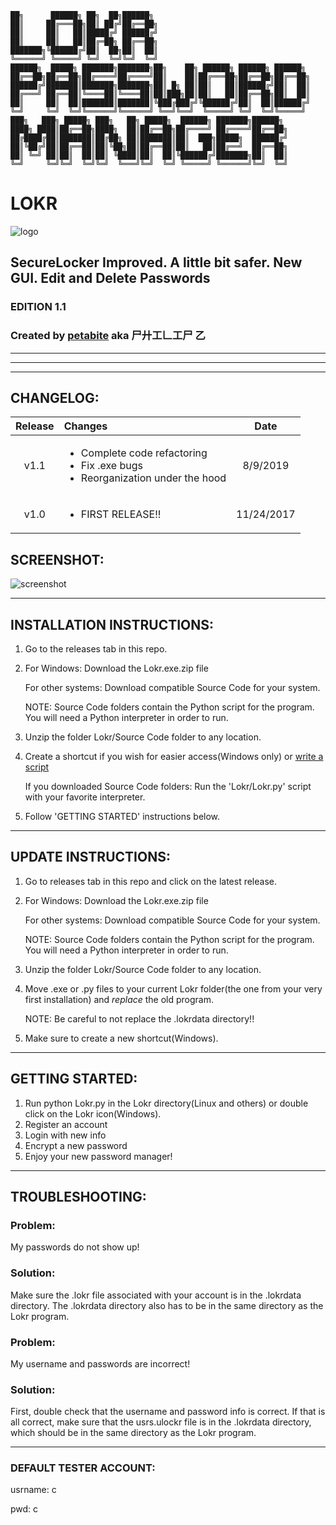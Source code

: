 ```
██╗      ██████╗ ██╗  ██╗██████╗    
██║     ██╔═══██╗██║ ██╔╝██╔══██╗    
██║     ██║   ██║█████╔╝ ██████╔╝    
██║     ██║   ██║██╔═██╗ ██╔══██╗  
███████╗╚██████╔╝██║  ██╗██║  ██║      
╚══════╝ ╚═════╝ ╚═╝  ╚═╝╚═╝  ╚═╝  
██████╗  █████╗ ███████╗███████╗██╗    ██╗ ██████╗ ██████╗ ██████╗
██╔══██╗██╔══██╗██╔════╝██╔════╝██║    ██║██╔═══██╗██╔══██╗██╔══██╗
██████╔╝███████║███████╗███████╗██║ █╗ ██║██║   ██║██████╔╝██║  ██║
██╔═══╝ ██╔══██║╚════██║╚════██║██║███╗██║██║   ██║██╔══██╗██║  ██║
██║     ██║  ██║███████║███████║╚███╔███╔╝╚██████╔╝██║  ██║██████╔╝
╚═╝     ╚═╝  ╚═╝╚══════╝╚══════╝ ╚══╝╚══╝  ╚═════╝ ╚═╝  ╚═╝╚═════╝                                              
███╗   ███╗ █████╗ ███╗   ██╗ █████╗  ██████╗ ███████╗██████╗      
████╗ ████║██╔══██╗████╗  ██║██╔══██╗██╔════╝ ██╔════╝██╔══██╗     
██╔████╔██║███████║██╔██╗ ██║███████║██║  ███╗█████╗  ██████╔╝     
██║╚██╔╝██║██╔══██║██║╚██╗██║██╔══██║██║   ██║██╔══╝  ██╔══██╗     
██║ ╚═╝ ██║██║  ██║██║ ╚████║██║  ██║╚██████╔╝███████╗██║  ██║     
╚═╝     ╚═╝╚═╝  ╚═╝╚═╝  ╚═══╝╚═╝  ╚═╝ ╚═════╝ ╚══════╝╚═╝  ╚═╝
```


# LOKR

![logo](https://raw.githubusercontent.com/BugsForDays/Lokr/master/closedlock.ico)

## SecureLocker Improved. A little bit safer. New GUI. Edit and Delete Passwords

### EDITION 1.1
### Created by [petabite](https://github.com/petabite "To my Github Profile!!!") aka 尸廾工𠃊工尸 乙
----

----

----
## CHANGELOG:
|  Release |   Changes    |  Date |
|:-------:|:-------------|:-------:|
|v1.1       | <ul><li>Complete code refactoring</li><li>Fix .exe bugs</li><li>Reorganization under the hood</li></ul>| 8/9/2019
|v1.0       | <ul><li>FIRST RELEASE!!</li></ul>    |11/24/2017

## SCREENSHOT:
![screenshot](https://raw.githubusercontent.com/petabite/Lokr/refactor/images/screenshot.png)



---
## INSTALLATION INSTRUCTIONS:
1. Go to the releases tab in this repo.
2. For Windows: Download the Lokr.exe.zip file

   For other systems: Download compatible Source Code for your system.

   NOTE: Source Code folders contain the Python script for the program. You will need a Python interpreter in order to run.
3. Unzip the folder Lokr/Source Code folder to any location.
4. Create a shortcut if you wish for easier access(Windows only) or [write a script](https://stackoverflow.com/questions/4377109/shell-script-execute-a-python-program-from-within-a-shell-script)

   If you downloaded Source Code folders: Run the 'Lokr/Lokr.py' script with your favorite interpreter.
5. Follow 'GETTING STARTED' instructions below.

---

## UPDATE INSTRUCTIONS:
1. Go to releases tab in this repo and click on the latest release.
2. For Windows: Download the Lokr.exe.zip file

   For other systems: Download compatible Source Code for your system.

   NOTE: Source Code folders contain the Python script for the program. You will need a Python interpreter in order to run.
3. Unzip the folder Lokr/Source Code folder to any location.
4. Move .exe or .py files to your current Lokr folder(the one from your very first    installation) and *replace* the old program.

    NOTE: Be careful to not replace the .lokrdata directory!!
5. Make sure to create a new shortcut(Windows).

---

## GETTING STARTED:
1. Run python Lokr.py in the Lokr directory(Linux and others) or double click on the Lokr icon(Windows).
2. Register an account
3. Login with new info
4. Encrypt a new password
5. Enjoy your new password manager!

---

## TROUBLESHOOTING:

### Problem:
My passwords do not show up!

### Solution:
Make sure the .lokr file associated with your account is in the .lokrdata directory. The .lokrdata directory also has to be in the same directory as the Lokr program.

### Problem:
My username and passwords are incorrect!

### Solution:
First, double check that the username and password info is correct. If that is all correct, make sure that the usrs.ulockr file is in the .lokrdata directory, which should be in the same directory as the Lokr program.

---

### DEFAULT TESTER ACCOUNT:
usrname: c

pwd: c
